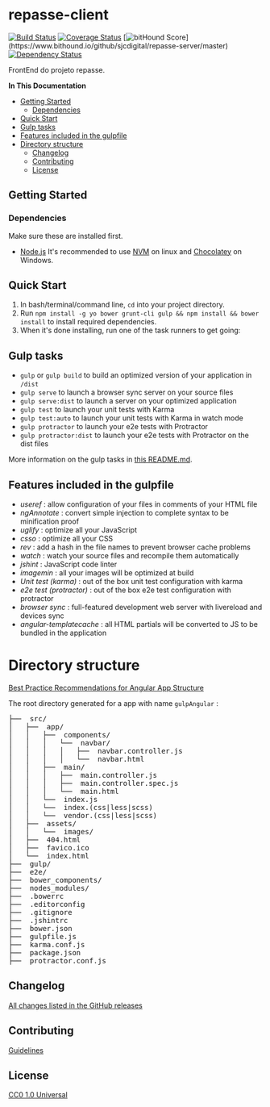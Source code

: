 # repasse-client

[![Build Status](https://travis-ci.org/sjcdigital/repasse-server.svg)](https://travis-ci.org/sjcdigital/repasse-server)
[![Coverage Status](https://coveralls.io/repos/sjcdigital/repasse-server/badge.svg)](https://coveralls.io/r/sjcdigital/repasse-server)
[![bitHound Score](https://www.bithound.io/github/sjcdigital/repasse-server/badges/score.svg?)](https://www.bithound.io/github/sjcdigital/repasse-server/master)
[![Dependency Status](https://david-dm.org/sjcdigital/repasse-server.svg "Dependencies Checked & Updated Regularly (Security is Important!)")](https://david-dm.org/sjcdigital/repasse-server)

FrontEnd do projeto repasse.

**In This Documentation**

<!-- toc -->
  * [Getting Started](#getting-started)
    * [Dependencies](#dependencies)
  * [Quick Start](#quick-start)
  * [Gulp tasks](#gulp-tasks)
  * [Features included in the gulpfile](#features-included-in-the-gulpfile)
* [Directory structure](#directory-structure)
  * [Changelog](#changelog)
  * [Contributing](#contributing)
  * [License](#license)

<!-- toc stop -->
<!-- ps: table of contents generated by [readme-toc](https://www.npmjs.com/package/readme-toc) plugin.
 -->

## Getting Started

### Dependencies
Make sure these are installed first.

* [Node.js](http://nodejs.org) It's recommended to use [NVM](https://github.com/creationix/nvm) on linux and [Chocolatey](https://chocolatey.org/packages/nodejs) on Windows.

## Quick Start

1. In bash/terminal/command line, `cd` into your project directory.
2. Run `npm install -g yo bower grunt-cli gulp && npm install && bower install` to install required dependencies.
3. When it's done installing, run one of the task runners to get going:


## Gulp tasks

* `gulp` or `gulp build` to build an optimized version of your application in `/dist`
* `gulp serve` to launch a browser sync server on your source files
* `gulp serve:dist` to launch a server on your optimized application
* `gulp test` to launch your unit tests with Karma
* `gulp test:auto` to launch your unit tests with Karma in watch mode
* `gulp protractor` to launch your e2e tests with Protractor
* `gulp protractor:dist` to launch your e2e tests with Protractor on the dist files

More information on the gulp tasks in [this README.md](app/templates/gulp/README.md).


## Features included in the gulpfile
* *useref* : allow configuration of your files in comments of your HTML file
* *ngAnnotate* : convert simple injection to complete syntax to be minification proof
* *uglify* : optimize all your JavaScript
* *csso* : optimize all your CSS
* *rev* : add a hash in the file names to prevent browser cache problems
* *watch* : watch your source files and recompile them automatically
* *jshint* : JavaScript code linter
* *imagemin* : all your images will be optimized at build
* *Unit test (karma)* : out of the box unit test configuration with karma
* *e2e test (protractor)* : out of the box e2e test configuration with protractor
* *browser sync* : full-featured development web server with livereload and devices sync
* *angular-templatecache* : all HTML partials will be converted to JS to be bundled in the application


# Directory structure

[Best Practice Recommendations for Angular App Structure](https://docs.google.com/document/d/1XXMvReO8-Awi1EZXAXS4PzDzdNvV6pGcuaF4Q9821Es/pub)

The root directory generated for a app with name `gulpAngular` :
<pre>
├──  src/
│   ├──  app/
│   │   ├──  components/
│   │   │   └──  navbar/
│   │   │   │   ├──  navbar.controller.js
│   │   │   │   └──  navbar.html
│   │   ├──  main/
│   │   │   ├──  main.controller.js
│   │   │   ├──  main.controller.spec.js
│   │   │   └──  main.html
│   │   └──  index.js
│   │   └──  index.(css|less|scss)
│   │   └──  vendor.(css|less|scss)
│   ├──  assets/
│   │   └──  images/
│   ├──  404.html
│   ├──  favico.ico
│   └──  index.html
├──  gulp/
├──  e2e/
├──  bower_components/
├──  nodes_modules/
├──  .bowerrc
├──  .editorconfig
├──  .gitignore
├──  .jshintrc
├──  bower.json
├──  gulpfile.js
├──  karma.conf.js
├──  package.json
├──  protractor.conf.js
</pre>

## Changelog

[All changes listed in the GitHub releases](https://github.com/transparenciasjc/repasse-client/releases)

## Contributing

[Guidelines](CONTRIBUTING.md)

## License

[CC0 1.0 Universal](LICENSE)